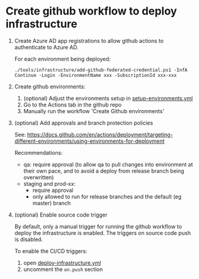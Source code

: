 # Create github workflow to deploy infrastructure

1. Create Azure AD app registrations to allow github actions to authenticate to Azure AD.

   For each environment being deployed:

      `./tools/infrastructure/add-github-federated-credential.ps1 -InfA Continue -Login -EnvironmentName xxx -SubscriptionId xxx-xxx`

2. Create github environments:

   1. (optional) Adjust the environments setup in [setup-environments.yml](../.github/workflows/setup-environments.yml)
   2. Go to the Actions tab in the github repo
   3. Manually run the workflow 'Create Github environments'

3. (optional) Add approvals and branch protection policies
   
   See: <https://docs.github.com/en/actions/deployment/targeting-different-environments/using-environments-for-deployment>

   Recommendations:
   * qa: require approval (to allow qa to pull changes into environment at their own pace, and to avoid a deploy from release branch being overwritten)
   * staging and prod-xx:
     * require approval
     * only allowed to run for release branches and the default (eg master) branch

4. (optional) Enable source code trigger

   By default, only a manual trigger for running the github workflow to deploy the infrastructure is enabled. The triggers on source code push is disabled.

   To enable the CI/CD triggers:
   1. open [deploy-infrastructure.yml](../.github/workflows/deploy-infrastructure.yml)
   2. uncomment the `on.push` section
